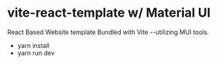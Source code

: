 # vite-react-template w/ Material UI

React Based Website template Bundled with Vite --utilizing MUI tools.

- yarn install
- yarn run dev
